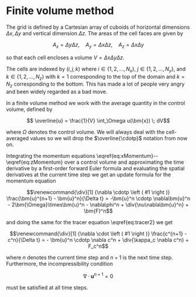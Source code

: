 # Finite volume method

The grid is defined by a Cartesian array of cuboids of horizontal dimensions $\Delta x, \Delta y$ and vertical dimension
$\Delta z$. The areas of the cell faces are given by
```math
    A_x = \Delta y \Delta z, \quad A_y = \Delta x \Delta z, \quad A_z = \Delta x \Delta y
```
so that each cell encloses a volume $V = \Delta x \Delta y \Delta z$.

The cells are indexed by $(i, j, k)$ where $i \in \{1, 2, \dots, N_x\}$, $j \in \{1, 2, \dots, N_y\}$, and
$k \in \{1, 2, \dots, N_z\}$ with $k=1$ corresponding to the top of the domain and $k=N_z$ corresponding to the bottom.
This has made a lot of people very angry and been widely regarded as a bad move.

In a finite volume method we work with the average quantity in the control volume, defined by
```math
  \overline{u} = \frac{1}{V} \int_\Omega u(\bm{x}) \; dV
```
where $\Omega$ denotes the control volume. We will always deal with the cell-averaged values so we will drop the
$\overline{\cdotp}$ notation from now on.

Integrating the momentum equations \eqref{eq:xMomentum}--\eqref{eq:zMomentum} over a control volume and approximating
the time derivative by a first-order forward Euler formula and evaluating the spatial derivatives at the current time
step we get an update formula for the momentum equation
```math
\renewcommand{\div}[1] {\nabla \cdotp \left ( #1 \right )}
\frac{\bm{u}^{n+1} - \bm{u}^n}{\Delta t}
  = -\bm{u}^n \cdotp \nabla\bm{u}^n - 2\bm{\Omega}\times\bm{u}^n - \nabla\phi^n + \div{\nu\nabla\bm{u}^n} + \bm{F}^n
```
and doing the same for the tracer equation \eqref{eq:tracer2} we get
```math
\renewcommand{\div}[1] {\nabla \cdot \left ( #1 \right )}
\frac{c^{n+1} - c^n}{\Delta t} = - \bm{u}^n \cdotp \nabla c^n + \div{\kappa_c \nabla c^n} + F_c^n
```
where $n$ denotes the current time step and $n+1$ is the next time step. Furthermore, the incompressibility condition
```math
\nabla \cdotp \bm{u}^{n+1} = 0
```
must be satisfied at all time steps.
